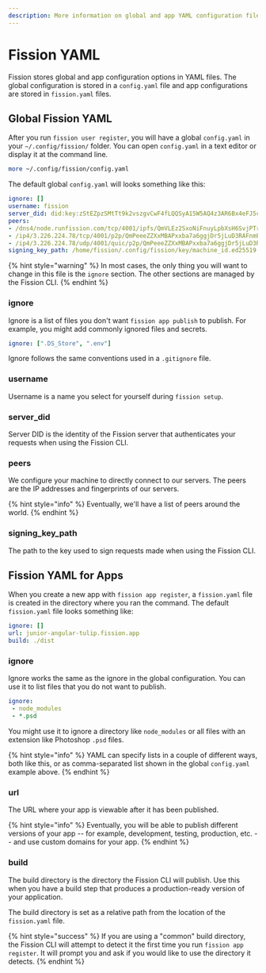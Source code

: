```yaml
---
description: More information on global and app YAML configuration files.
---
```


# Fission YAML

Fission stores global and app configuration options in YAML files. The global configuration is stored in a `config.yaml` file and app configurations are stored in `fission.yaml` files.

## Global Fission YAML

After you run `fission user register`, you will have a global `config.yaml` in your `~/.config/fission/` folder. You can open `config.yaml` in a text editor or display it at the command line.

```bash
more ~/.config/fission/config.yaml
```

The default global `config.yaml` will looks something like this:

```yaml
ignore: []
username: fission
server_did: did:key:zStEZpzSMtTt9k2vszgvCwF4fLQQSyA15W5AQ4z3AR6Bx4eFJ5crJFbuGxKmbma4
peers:
- /dns4/node.runfission.com/tcp/4001/ipfs/QmVLEz2SxoNiFnuyLpbXsH6SvjPTrHNMU88vCQZyhgBzgw
- /ip4/3.226.224.78/tcp/4001/p2p/QmPeeeZZXxMBAPxxba7a6ggjDr5jLuD3RAFnmPPcvJ9fMS
- /ip4/3.226.224.78/udp/4001/quic/p2p/QmPeeeZZXxMBAPxxba7a6ggjDr5jLuD3RAFnmPPcvJ9fMS
signing_key_path: /home/fission/.config/fission/key/machine_id.ed25519
```

{% hint style="warning" %}
In most cases, the only thing you will want to change in this file is the `ignore` section. The other sections are managed by the Fission CLI.
{% endhint %}

### ignore

Ignore is a list of files you don't want `fission app publish` to publish. For example, you might add commonly ignored files and secrets.

```yaml
ignore: [".DS_Store", ".env"]
```

Ignore follows the same conventions used in a `.gitignore` file.

### username

Username is a name you select for yourself during `fission setup`.

### server\_did

Server DID is the identity of the Fission server that authenticates your requests when using the Fission CLI.

### peers

We configure your machine to directly connect to our servers. The peers are the IP addresses and fingerprints of our servers.

{% hint style="info" %}
Eventually, we'll have a list of peers around the world.
{% endhint %}

### signing\_key\_path

The path to the key used to sign requests made when using the Fission CLI.

## Fission YAML for Apps

When you create a new app with `fission app register`, a `fission.yaml` file is created in the directory where you ran the command. The default `fission.yaml` file looks something like:

```yaml
ignore: []
url: junior-angular-tulip.fission.app
build: ./dist
```

### ignore

Ignore works the same as the ignore in the global configuration. You can use it to list files that you do not want to publish.

```yaml
ignore:
 - node_modules
 - *.psd
```

You might use it to ignore a directory like `node_modules` or all files with an extension like Photoshop `.psd` files.

{% hint style="info" %}
YAML can specify lists in a couple of different ways, both like this, or as comma-separated list shown in the global `config.yaml` example above.
{% endhint %}

### url

The URL where your app is viewable after it has been published.

{% hint style="info" %}
Eventually, you will be able to publish different versions of your app -- for example, development, testing, production, etc. -- and use custom domains for your app.
{% endhint %}

### build

The build directory is the directory the Fission CLI will publish. Use this when you have a build step that produces a production-ready version of your application.

The build directory is set as a relative path from the location of the `fission.yaml` file.

{% hint style="success" %}
If you are using a "common" build directory, the Fission CLI will attempt to detect it the first time you run `fission app register`. It will prompt you and ask if you would like to use the directory it detects.
{% endhint %}

